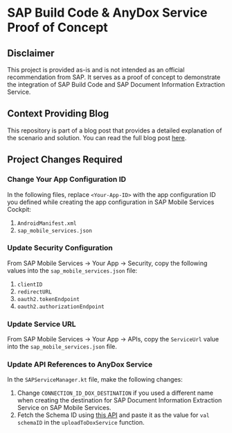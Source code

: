 # SAP Build Code & AnyDox Service Proof of Concept

## Disclaimer
This project is provided as-is and is not intended as an official recommendation from SAP. It serves as a proof of concept to demonstrate the integration of SAP Build Code and SAP Document Information Extraction Service.

## Context Providing Blog
This repository is part of a blog post that provides a detailed explanation of the scenario and solution. You can read the full blog post [here](link-to-blog).

## Project Changes Required

### Change Your App Configuration ID
In the following files, replace `<Your-App-ID>` with the app configuration ID you defined while creating the app configuration in SAP Mobile Services Cockpit:

1. `AndroidManifest.xml`
2. `sap_mobile_services.json`

### Update Security Configuration
From SAP Mobile Services → Your App → Security, copy the following values into the `sap_mobile_services.json` file:

1. `clientID`
2. `redirectURL`
3. `oauth2.tokenEndpoint`
4. `oauth2.authorizationEndpoint`

### Update Service URL
From SAP Mobile Services → Your App → APIs, copy the `ServiceUrl` value into the `sap_mobile_services.json` file.

### Update API References to AnyDox Service
In the `SAPServiceManager.kt` file, make the following changes:

1. Change `CONNECTION_ID_DOX_DESTINATION` if you used a different name when creating the destination for SAP Document Information Extraction Service on SAP Mobile Services.
2. Fetch the Schema ID using [this API](https://help.sap.com/docs/document-information-extraction/document-information-extraction/get-schema?locale=en-US) and paste it as the value for `val schemaID` in the `uploadToDoxService` function.
